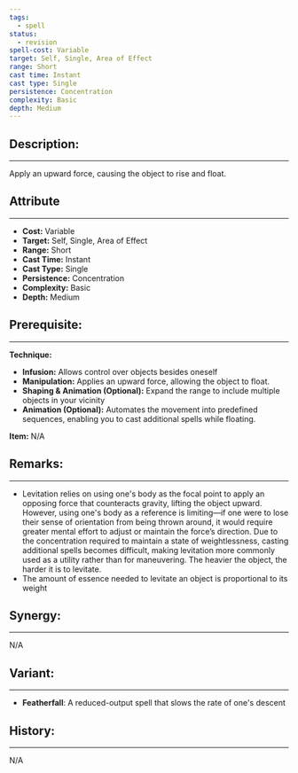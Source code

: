 ```yaml
---
tags:
  - spell
status:
  - revision
spell-cost: Variable
target: Self, Single, Area of Effect
range: Short
cast time: Instant
cast type: Single
persistence: Concentration
complexity: Basic
depth: Medium
---
```

## Description:  
---  
Apply an upward force, causing the object to rise and float.  
  
## Attribute  
___  
- __Cost:__ Variable  
- __Target:__ Self, Single, Area of Effect  
- __Range:__ Short  
- __Cast Time:__ Instant  
- __Cast Type:__ Single  
- __Persistence:__ Concentration  
- __Complexity:__ Basic  
- __Depth:__ Medium  
  
## Prerequisite:  
___  
  
__Technique:__  
- __Infusion:__ Allows control over objects besides oneself  
- __Manipulation:__ Applies an upward force, allowing the object to float.  
- __Shaping & Animation (Optional):__ Expand the range to include multiple objects in your vicinity  
- __Animation (Optional):__ Automates the movement into predefined sequences, enabling you to cast additional spells while floating.  
  
__Item:__ N/A  
  
## Remarks:  
___  
- Levitation relies on using one's body as the focal point to apply an opposing force that counteracts gravity, lifting the object upward. However, using one's body as a reference is limiting—if one were to lose their sense of orientation from being thrown around, it would require greater mental effort to adjust or maintain the force’s direction. Due to the concentration required to maintain a state of weightlessness, casting additional spells becomes difficult, making levitation more commonly used as a utility rather than for maneuvering. The heavier the object, the harder it is to levitate.  
- The amount of essence needed to levitate an object is proportional to its weight  
  
## Synergy:  
___  
N/A  
  
## Variant:  
___  
- __Featherfall__: A reduced-output spell that slows the rate of one's descent  
  
## History:  
___  
N/A